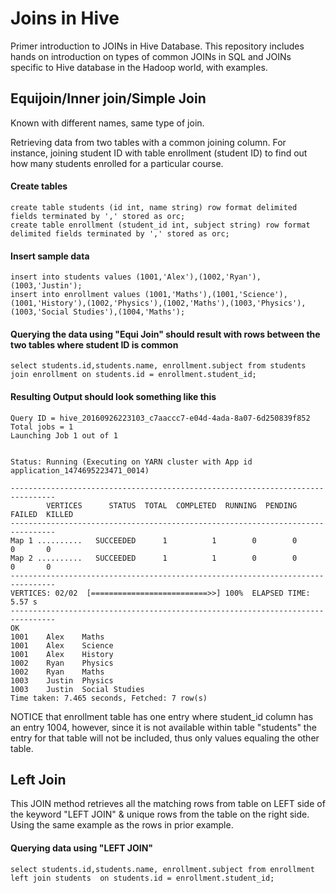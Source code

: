 # Joins in Hive

Primer introduction to JOINs in Hive Database. This repository includes hands on introduction on types of common JOINs in SQL and JOINs specific to Hive database in the Hadoop world, with examples.

## Equijoin/Inner join/Simple Join
Known with different names, same type of join.
 
Retrieving data from two tables with a common joining column. For instance, joining student ID with table enrollment (student ID) to find out how many students enrolled for a particular course. 

#### Create tables 
```
create table students (id int, name string) row format delimited fields terminated by ',' stored as orc; 
create table enrollment (student_id int, subject string) row format delimited fields terminated by ',' stored as orc;
```
#### Insert sample data 
```
insert into students values (1001,'Alex'),(1002,'Ryan'),(1003,'Justin'); 
insert into enrollment values (1001,'Maths'),(1001,'Science'),(1001,'History'),(1002,'Physics'),(1002,'Maths'),(1003,'Physics'),(1003,'Social Studies'),(1004,'Maths'); 
```

#### Querying the data using "Equi Join" should result with rows between the two tables where student ID is common
```
select students.id,students.name, enrollment.subject from students join enrollment on students.id = enrollment.student_id;
```

#### Resulting Output should look something like this
```
Query ID = hive_20160926223103_c7aaccc7-e04d-4ada-8a07-6d250839f852
Total jobs = 1
Launching Job 1 out of 1


Status: Running (Executing on YARN cluster with App id application_1474695223471_0014)

--------------------------------------------------------------------------------
        VERTICES      STATUS  TOTAL  COMPLETED  RUNNING  PENDING  FAILED  KILLED
--------------------------------------------------------------------------------
Map 1 ..........   SUCCEEDED      1          1        0        0       0       0
Map 2 ..........   SUCCEEDED      1          1        0        0       0       0
--------------------------------------------------------------------------------
VERTICES: 02/02  [==========================>>] 100%  ELAPSED TIME: 5.57 s     
--------------------------------------------------------------------------------
OK
1001	Alex	Maths
1001	Alex	Science
1001	Alex	History
1002	Ryan	Physics
1002	Ryan	Maths
1003	Justin	Physics
1003	Justin	Social Studies
Time taken: 7.465 seconds, Fetched: 7 row(s)
```

NOTICE that enrollment table has one entry where student_id column has an entry 1004, however, since it is not available within table "students" the entry for that table will not be included, thus only values equaling the other table.



## Left Join

This JOIN method retrieves all the matching rows from table on LEFT side of the keyword "LEFT JOIN" & unique rows from the table on the right side. Using the same example as the rows in prior example.


#### Querying data using "LEFT JOIN" 

```
select students.id,students.name, enrollment.subject from enrollment left join students  on students.id = enrollment.student_id;
```







